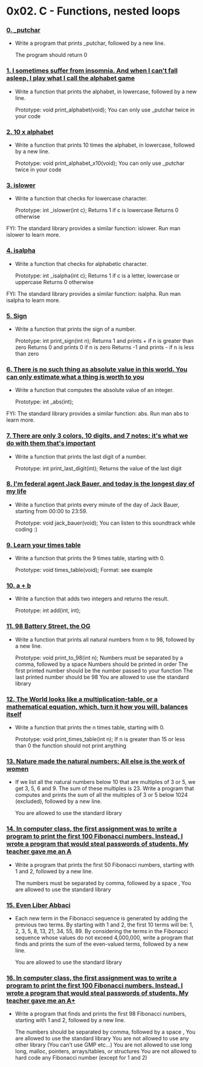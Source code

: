 # 0x02. C - Functions, nested loops

### [0. _putchar](./0-putchar.c)
  * Write a program that prints _putchar, followed by a new line.

    The program should return 0

### [1. I sometimes suffer from insomnia. And when I can't fall asleep, I play what I call the alphabet game](./1-alphabet.c)
  * Write a function that prints the alphabet, in lowercase, followed by a new line.

    Prototype: void print_alphabet(void);
    You can only use _putchar twice in your code

### [2. 10 x alphabet](./2-print_alphabet_x10.c)
  * Write a function that prints 10 times the alphabet, in lowercase, followed by a new line.

    Prototype: void print_alphabet_x10(void);
    You can only use _putchar twice in your code

### [3. islower](./3-islower.c)
  * Write a function that checks for lowercase character.

    Prototype: int _islower(int c);
    Returns 1 if c is lowercase
    Returns 0 otherwise

FYI: The standard library provides a similar function: islower. Run man islower to learn more.

### [4. isalpha](./4-isalpha.c)
  * Write a function that checks for alphabetic character.

    Prototype: int _isalpha(int c);
    Returns 1 if c is a letter, lowercase or uppercase
    Returns 0 otherwise

FYI: The standard library provides a similar function: isalpha. Run man isalpha to learn more.

### [5. Sign](./5-sign.c)
  * Write a function that prints the sign of a number.

    Prototype: int print_sign(int n);
    Returns 1 and prints + if n is greater than zero
    Returns 0 and prints 0 if n is zero
    Returns -1 and prints - if n is less than zero

### [6. There is no such thing as absolute value in this world. You can only estimate what a thing is worth to you](./6-abs.c)
  * Write a function that computes the absolute value of an integer.

    Prototype: int _abs(int);

FYI: The standard library provides a similar function: abs. Run man abs to learn more.

### [7. There are only 3 colors, 10 digits, and 7 notes; it's what we do with them that's important](./7-print_last_digit.c)
  * Write a function that prints the last digit of a number.

    Prototype: int print_last_digit(int);
    Returns the value of the last digit

### [8. I'm federal agent Jack Bauer, and today is the longest day of my life](./8-24_hours.c)
  * Write a function that prints every minute of the day of Jack Bauer, starting from 00:00 to 23:59.

    Prototype: void jack_bauer(void);
    You can listen to this soundtrack while coding :)

### [9. Learn your times table](./9-times_table.c)
  * Write a function that prints the 9 times table, starting with 0.

    Prototype: void times_table(void);
    Format: see example

### [10. a + b](./10-add.c)
  * Write a function that adds two integers and returns the result.

    Prototype: int add(int, int);

### [11. 98 Battery Street, the OG](./11-print_to_98.c)
  * Write a function that prints all natural numbers from n to 98, followed by a new line.

    Prototype: void print_to_98(int n);
    Numbers must be separated by a comma, followed by a space
    Numbers should be printed in order
    The first printed number should be the number passed to your function
    The last printed number should be 98
    You are allowed to use the standard library

### [12. The World looks like a multiplication-table, or a mathematical equation, which, turn it how you will, balances itself](./100-times_table.c)
  * Write a function that prints the n times table, starting with 0.

    Prototype: void print_times_table(int n);
    If n is greater than 15 or less than 0 the function should not print anything

### [13. Nature made the natural numbers; All else is the work of women](./101-natural.c)
  * If we list all the natural numbers below 10 that are multiples of 3 or 5, we get 3, 5, 6 and 9. The sum of these multiples is 23. Write a program that computes and prints the sum of all the multiples of 3 or 5 below 1024 (excluded), followed by a new line.

    You are allowed to use the standard library

### [14. In computer class, the first assignment was to write a program to print the first 100 Fibonacci numbers. Instead, I wrote a program that would steal passwords of students. My teacher gave me an A](./102-fibonacci.c)
  * Write a program that prints the first 50 Fibonacci numbers, starting with 1 and 2, followed by a new line.

    The numbers must be separated by comma, followed by a space , 
    You are allowed to use the standard library

### [15. Even Liber Abbaci](./103-fibonacci.c)
  * Each new term in the Fibonacci sequence is generated by adding the previous two terms. By starting with 1 and 2, the first 10 terms will be: 1, 2, 3, 5, 8, 13, 21, 34, 55, 89. By considering the terms in the Fibonacci sequence whose values do not exceed 4,000,000, write a program that finds and prints the sum of the even-valued terms, followed by a new line.

    You are allowed to use the standard library

### [16. In computer class, the first assignment was to write a program to print the first 100 Fibonacci numbers. Instead, I wrote a program that would steal passwords of students. My teacher gave me an A+](./104-fibonacci.c)
  * Write a program that finds and prints the first 98 Fibonacci numbers, starting with 1 and 2, followed by a new line.

    The numbers should be separated by comma, followed by a space ,
    You are allowed to use the standard library
    You are not allowed to use any other library (You can’t use GMP etc…)
    You are not allowed to use long long, malloc, pointers, arrays/tables, or structures
    You are not allowed to hard code any Fibonacci number (except for 1 and 2)

